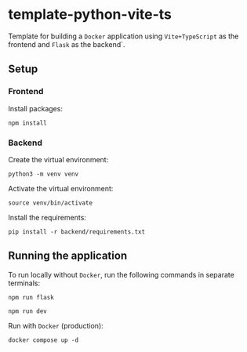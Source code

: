 # template-python-vite-ts

Template for building a `Docker` application using `Vite+TypeScript` as the
frontend and `Flask` as the backend`.

## Setup

### Frontend

Install packages:

`npm install`

### Backend

Create the virtual environment:

`python3 -m venv venv`

Activate the virtual environment:

`source venv/bin/activate`

Install the requirements:

`pip install -r backend/requirements.txt`

## Running the application

To run locally without `Docker`, run the following commands in separate
terminals:

`npm run flask`

`npm run dev`

Run with `Docker` (production):

`docker compose up -d`

